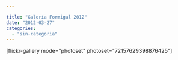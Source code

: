 ```yaml
---

title: "Galería Formigal 2012"
date: "2012-03-27"
categories: 
  - "sin-categoria"
---
```


\[flickr-gallery mode="photoset" photoset="72157629398876425"\]
